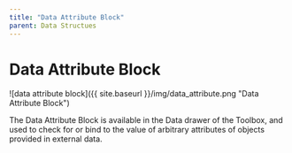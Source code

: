 ```yaml
---
title: "Data Attribute Block"
parent: Data Structues
---
```

# Data Attribute Block
![data attribute block]({{ site.baseurl }}/img/data_attribute.png "Data Attribute Block")

The Data Attribute Block is available in the Data drawer of the Toolbox, and used to check for or bind to the value of arbitrary attributes of objects provided in external data.